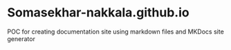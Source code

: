 # Somasekhar-nakkala.github.io
POC for creating documentation site using markdown files and MKDocs site generator
